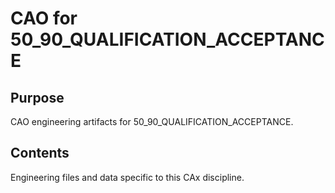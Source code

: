 # CAO for 50_90_QUALIFICATION_ACCEPTANCE

## Purpose
CAO engineering artifacts for 50_90_QUALIFICATION_ACCEPTANCE.

## Contents
Engineering files and data specific to this CAx discipline.
